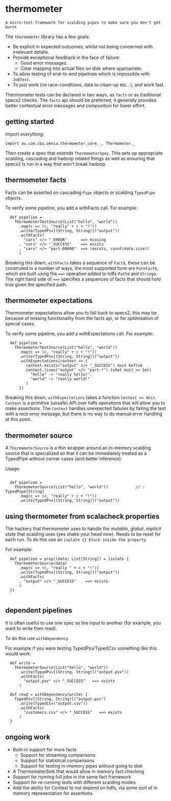 thermometer
===========

```
A micro-test framework for scalding pipes to make sure you don't get burnt
```

The `thermometer` library has a few goals:
 - Be explicit in expected outcomes, whilst not being concerned with irrelevant details.
 - Provide exceptional feedback in the face of failure:
   - Good error messages.
   - Clear mapping into actual files on disk where appropriate.
 - To allow testing of end-to-end pipelines which is impossible with `JobTest`.
 - To just work (no race-conditions, data to clean-up etc...), and work fast.


Thermometer tests can be declared in two ways, as `facts` or as traditional specs2
checks. The `facts` api should be preferred, it generally provides better contextual
error messages and composition for lower effort.


getting started
---------------

Import everything:

```
import au.com.cba.omnia.thermometer.core._, Thermometer._
```

Then create a spec that extends `ThermometerSpec`. This sets up appropriate scalding,
cascading and hadoop related things as well as ensuring that specs2 is run in a
way that won't break hadoop.


thermometer facts
-----------------

Facts can be asserted on cascading `Pipe` objects or scalding `TypedPipe` objects.

To verify some pipeline, you add a withFacts call. For example:

```
  def pipeline =
    ThermometerTestSource(List("hello", "world"))
      .map(c => (c, "really" + c + "!"))
      .write(TypedPsv[(String, String)]("output"))
      .withFacts(
        "cars" </> "_ERROR"      ==> missing
      , "cars" </> "_SUCCESS"    ==> exists
      , "cars" </> "part-00000"  ==> (exists, count(data.size))
      )
```

Breaking this down, `withFacts` takes a sequence of `Fact`s, these
can be construted in a number of ways, the most supported form are `PathFact`s,
which are built using the `==>` operation added to hdfs `Path`s and `String`s.
The right hand side of `==>` specifies a sequences of facts that should hold
true given the specified path.


thermometer expectations
------------------------

Thermometer expectations allow you to fall back to specs2, this may be because
of missing functionality from the facts api, or for optimisation of special
cases.

To verify some pipeline, you add a withExpectations call. For example:

```
  def pipeline =
    ThermometerTestSource(List("hello", "world"))
      .map(c => (c, "really" + c + "!"))
      .write(TypedPsv[(String, String)]("output"))
      .withExpectations(context => {
         context.exists("output" </> "_SUCCESS") must beTrue
         context.lines("output" </> "part-*").toSet must_== Set(
           "hello" -> "really hello!",
           "world" -> "really world!"
         )
      })

```

Breaking this down, `withExpectations` takes a function `Context => Unit`.
`Context` is a primitive (unsafe) API over hdfs operations that will allow you
to make assertions. The `Context` handles unexpected failures by failing the
test with a nice error message, but there is no way to do manual error handling
at this point.


thermometer source
------------------

A `ThermometerSource` is a thin wrapper around an in-memory scalding source
that is specialized so that it can be immediately treated as a TypedPipe without
corner cases (and better inference).

Usage:

```

  def pipeline =
    ThermometerSource(List("hello", "world"))            // : TypedPipe[String]
      .map(c => (c, "really" + c + "!"))
      .write(TypedPsv[(String, String)]("output"))

```

using thermometer from scalacheck properties
--------------------------------------------

The hackery that thermometer uses to handle the _mutable_, _global_, _implicit_ state that
scalding uses (yes shake your head now). Needs to be reset for each run. To do this use an
`isolate {} block inside the property`.

For example:

```
  def pipeline = prop((data: List[String]) = isolate {
    ThermometerSource(data)
      .map(c => (c, "really " + c + "!"))
      .write(TypedPsv[(String, String)]("output"))
      .withFacts(
      , "output" </> "_SUCCESS"    ==> exists
      )
  })


```

dependent pipelines
-------------------

It is often useful to use one spec as the input to another (for example, you want to
write then read).

To do this use `withDependency`.

For example if you were testing TypedPsv/TypedCsv something like this would work:

```
  def write =
    ThermometerSource(List("hello", "world"))
      .write(TypedPsv[(String, String)]("output.psv"))
      .withFacts(
        "output.psv" </> "_SUCCESS"   ==> exists
      )

  def read = withDependency(write) {
    TypedPsv[(String, String)]("output.psv")
      .write(TypedCsv("output.csv"))
      .withFacts(
        "customers.csv" </> "_SUCCESS"   ==> exists
      )
  }

```


ongoing work
------------

 - Built-in support for more facts
   - Support for streaming comparisons
   - Support for statistical comparisons
   - Support for testing in-memory pipes without going to disk
 - A ThermometerSink that would allow in memory fact checking
 - Support for running full jobs in the same fact framework
 - Support for re-running tests with different scalding modes
 - Add the ability for Context to not depend on hdfs, via some
   sort of in memory representation for assertions.
